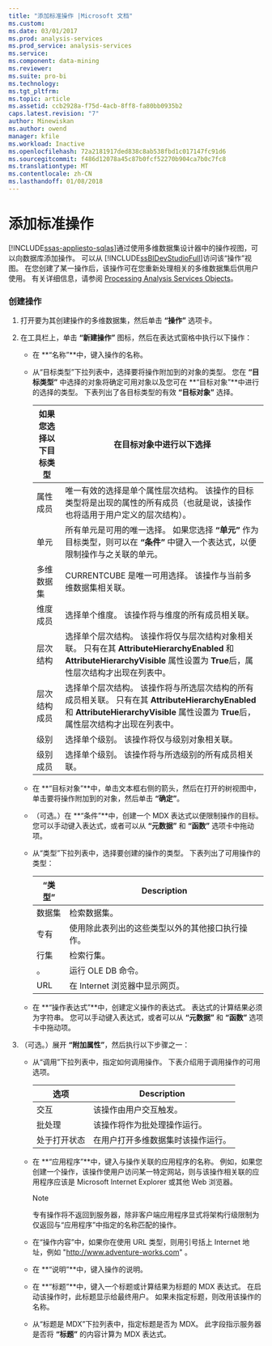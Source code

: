 ```yaml
---
title: "添加标准操作 |Microsoft 文档"
ms.custom: 
ms.date: 03/01/2017
ms.prod: analysis-services
ms.prod_service: analysis-services
ms.service: 
ms.component: data-mining
ms.reviewer: 
ms.suite: pro-bi
ms.technology: 
ms.tgt_pltfrm: 
ms.topic: article
ms.assetid: ccb2928a-f75d-4acb-8ff8-fa80bb0935b2
caps.latest.revision: "7"
author: Minewiskan
ms.author: owend
manager: kfile
ms.workload: Inactive
ms.openlocfilehash: 72a2181917ded838c8ab538fbd1c017147fc91d6
ms.sourcegitcommit: f486d12078a45c87b0fcf52270b904ca7b0c7fc8
ms.translationtype: MT
ms.contentlocale: zh-CN
ms.lasthandoff: 01/08/2018
---
```

# <a name="add-a-standard-action"></a>添加标准操作
[!INCLUDE[ssas-appliesto-sqlas](../../includes/ssas-appliesto-sqlas.md)]通过使用多维数据集设计器中的操作视图，可以向数据库添加操作。 可以从 [!INCLUDE[ssBIDevStudioFull](../../includes/ssbidevstudiofull-md.md)]访问该“操作”视图。 在您创建了某一操作后，该操作可在您重新处理相关的多维数据集后供用户使用。 有关详细信息，请参阅 [Processing Analysis Services Objects](../../analysis-services/multidimensional-models/processing-analysis-services-objects.md)。  
  
### <a name="to-create-an-action"></a>创建操作  
  
1.  打开要为其创建操作的多维数据集，然后单击 **“操作”** 选项卡。  
  
2.  在工具栏上，单击 **“新建操作”** 图标，然后在表达式窗格中执行以下操作：  
  
    -   在 **“名称”**中，键入操作的名称。  
  
    -   从“目标类型”下拉列表中，选择要将操作附加到的对象的类型。 您在 **“目标类型”** 中选择的对象将确定可用对象以及您可在 **“目标对象”**中进行的选择的类型。 下表列出了各目标类型的有效 **“目标对象”** 选择。  
  
        |如果您选择以下目标类型|在目标对象中进行以下选择|  
        |---------------------------------------------|---------------------------------------------------|  
        |属性成员|唯一有效的选择是单个属性层次结构。 该操作的目标类型将是出现的属性的所有成员（也就是说，该操作也将适用于用户定义的层次结构）。|  
        |单元|所有单元是可用的唯一选择。 如果您选择 **“单元”** 作为目标类型，则可以在 **“条件”** 中键入一个表达式，以便限制操作与之关联的单元。|  
        |多维数据集|CURRENTCUBE 是唯一可用选择。 该操作与当前多维数据集相关联。|  
        |维度成员|选择单个维度。 该操作将与维度的所有成员相关联。|  
        |层次结构|选择单个层次结构。 该操作将仅与层次结构对象相关联。 只有在其 **AttributeHierarchyEnabled** 和 **AttributeHierarchyVisible** 属性设置为 **True**后，属性层次结构才出现在列表中。|  
        |层次结构成员|选择单个层次结构。 该操作将与所选层次结构的所有成员相关联。 只有在其 **AttributeHierarchyEnabled** 和 **AttributeHierarchyVisible** 属性设置为 **True**后，属性层次结构才出现在列表中。|  
        |级别|选择单个级别。 该操作将仅与级别对象相关联。|  
        |级别成员|选择单个级别。 该操作将与所选级别的所有成员相关联。|  
  
    -   在 **“目标对象”**中，单击文本框右侧的箭头，然后在打开的树视图中，单击要将操作附加到的对象，然后单击 **“确定”**。  
  
    -   （可选。）在 **“条件”**中，创建一个 MDX 表达式以便限制操作的目标。 您可以手动键入表达式，或者可以从 **“元数据”** 和 **“函数”** 选项卡中拖动项。  
  
    -   从“类型”下拉列表中，选择要创建的操作的类型。 下表列出了可用操作的类型：  
  
        |“类型”|Description|  
        |----------|-----------------|  
        |数据集|检索数据集。|  
        |专有|使用除此表列出的这些类型以外的其他接口执行操作。|  
        |行集|检索行集。|  
        |。|运行 OLE DB 命令。|  
        |URL|在 Internet 浏览器中显示网页。|  
  
    -   在 **“操作表达式”**中，创建定义操作的表达式。 表达式的计算结果必须为字符串。 您可以手动键入表达式，或者可以从 **“元数据”** 和 **“函数”** 选项卡中拖动项。  
  
3.  （可选。）展开 **“附加属性”**，然后执行以下步骤之一：  
  
    -   从“调用”下拉列表中，指定如何调用操作。 下表介绍用于调用操作的可用选项。  
  
        |选项|Description|  
        |------------|-----------------|  
        |交互|该操作由用户交互触发。|  
        |批处理|该操作将作为批处理操作运行。|  
        |处于打开状态|在用户打开多维数据集时该操作运行。|  
  
    -   在 **“应用程序”**中，键入与操作关联的应用程序的名称。 例如，如果您创建一个操作，该操作使用户访问某一特定网站，则与该操作相关联的应用程序应该是 Microsoft Internet Explorer 或其他 Web 浏览器。  
  
        > [!NOTE]  
        >  专有操作将不返回到服务器，除非客户端应用程序显式将架构行级限制为仅返回与“应用程序”中指定的名称匹配的操作。  
  
    -   在“操作内容”中，如果你在使用 URL 类型，则用引号括上 Internet 地址，例如 "http://www.adventure-works.com" 。  
  
    -   在 **“说明”**中，键入操作的说明。  
  
    -   在 **“标题”**中，键入一个标题或计算结果为标题的 MDX 表达式。 在启动该操作时，此标题显示给最终用户。 如果未指定标题，则改用该操作的名称。  
  
    -   从“标题是 MDX”下拉列表中，指定标题是否为 MDX。 此字段指示服务器是否将 **“标题”** 的内容计算为 MDX 表达式。  
  
  
